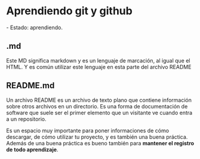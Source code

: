 <h1>Aprendiendo git y github</h1>
- Estado: aprendiendo.
<h2>.md</h2>
<p>Este MD significa markdown y es un lenguaje de marcación, al igual que el HTML. Y es común utilizar este lenguaje en esta parte del archivo README</p>
<h2>README.md</h2>
<p>Un archivo README es un archivo de texto plano que contiene información sobre otros archivos en un directorio. Es una forma de documentación de software que suele ser el primer elemento que un visitante ve cuando entra a un repositorio. 
</p>
<p>Es un espacio muy importante para poner informaciones de cómo descargar, de cómo utilizar tu proyecto, y es también una buena práctica. Además de una buena práctica es bueno también para <b>mantener el registro de todo aprendizaje</b>.</p>
